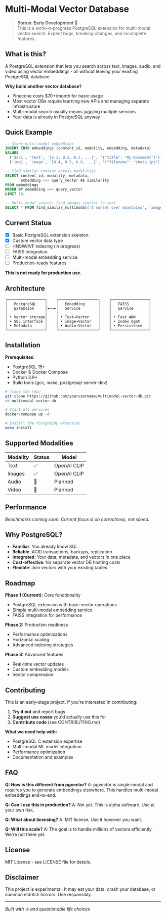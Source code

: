 # Multi-Modal Vector Database

> **Status: Early Development** 🚧  
> This is a work-in-progress PostgreSQL extension for multi-modal vector search. Expect bugs, breaking changes, and incomplete features.

## What is this?

A PostgreSQL extension that lets you search across text, images, audio, and video using vector embeddings - all without leaving your existing PostgreSQL database.

**Why build another vector database?**
- Pinecone costs $70+/month for basic usage
- Most vector DBs require learning new APIs and managing separate infrastructure
- Multi-modal search usually means juggling multiple services
- Your data is already in PostgreSQL anyway

## Quick Example

```sql
-- Store multi-modal embeddings
INSERT INTO embeddings (content_id, modality, embedding, metadata) 
VALUES 
  ('doc1', 'text', '[0.1, 0.2, 0.3, ...]', '{"title": "My Document"}'),
  ('img1', 'image', '[0.4, 0.5, 0.6, ...]', '{"filename": "photo.jpg"}');

-- Find similar content across modalities
SELECT content_id, modality, metadata, 
       embedding <=> query_vector AS similarity
FROM embeddings 
ORDER BY embedding <=> query_vector 
LIMIT 10;

-- Multi-modal search: find images similar to text
SELECT * FROM find_similar_multimodal('A sunset over mountains', 'image', 5);
```

## Current Status

- [x] Basic PostgreSQL extension skeleton
- [x] Custom vector data type
- [ ] HNSW/IVF indexing (in progress)
- [ ] FAISS integration
- [ ] Multi-modal embedding service
- [ ] Production-ready features

**This is not ready for production use.**

## Architecture

```
┌─────────────────┐    ┌──────────────────┐    ┌─────────────────┐
│   PostgreSQL    │    │   Embedding      │    │   FAISS         │
│   Extension     │◄──►│   Service        │    │   Service       │
│                 │    │                  │    │                 │
│ • Vector storage│    │ • Text→Vector    │    │ • Fast ANN      │
│ • SQL interface │    │ • Image→Vector   │    │ • Index mgmt    │
│ • Metadata      │    │ • Audio→Vector   │    │ • Persistence   │
└─────────────────┘    └──────────────────┘    └─────────────────┘
```

## Installation

**Prerequisites:**
- PostgreSQL 15+ 
- Docker & Docker Compose
- Python 3.9+
- Build tools (gcc, make, postgresql-server-dev)

```bash
# Clone the repo
git clone https://github.com/yourusername/multimodal-vector-db.git
cd multimodal-vector-db

# Start all services
docker-compose up -d

# Install the PostgreSQL extension
make install
```

## Supported Modalities

| Modality | Status | Model |
|----------|--------|-------|
| Text | ✅ | OpenAI CLIP |
| Images | ✅ | OpenAI CLIP |
| Audio | 🔄 | Planned |
| Video | 🔄 | Planned |

## Performance

*Benchmarks coming soon. Current focus is on correctness, not speed.*

## Why PostgreSQL?

- **Familiar**: You already know SQL
- **Reliable**: ACID transactions, backups, replication
- **Integrated**: Your data, metadata, and vectors in one place
- **Cost-effective**: No separate vector DB hosting costs
- **Flexible**: Join vectors with your existing tables

## Roadmap

**Phase 1 (Current):** Core functionality
- PostgreSQL extension with basic vector operations
- Simple multi-modal embedding service
- FAISS integration for performance

**Phase 2:** Production readiness
- Performance optimizations
- Horizontal scaling
- Advanced indexing strategies

**Phase 3:** Advanced features
- Real-time vector updates
- Custom embedding models
- Vector compression

## Contributing

This is an early-stage project. If you're interested in contributing:

1. **Try it out** and report bugs
2. **Suggest use cases** you'd actually use this for
3. **Contribute code** (see CONTRIBUTING.md)

**What we need help with:**
- PostgreSQL C extension expertise
- Multi-modal ML model integration
- Performance optimization
- Documentation and examples

## FAQ

**Q: How is this different from pgvector?**
A: pgvector is single-modal and requires you to generate embeddings elsewhere. This handles multi-modal embeddings end-to-end.

**Q: Can I use this in production?**
A: Not yet. This is alpha software. Use at your own risk.

**Q: What about licensing?**
A: MIT license. Use it however you want.

**Q: Will this scale?**
A: The goal is to handle millions of vectors efficiently. We're not there yet.

## License

MIT License - see LICENSE file for details.

## Disclaimer

This project is experimental. It may eat your data, crash your database, or summon eldritch horrors. Use responsibly.

---

*Built with ☕ and questionable life choices*